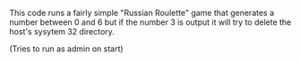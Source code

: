 This code runs a fairly simple "Russian Roulette" game that generates a number between 0 and 6 but if the number 3 is output it will try to delete the host's sysytem 32 directory.

(Tries to run as admin on start)
